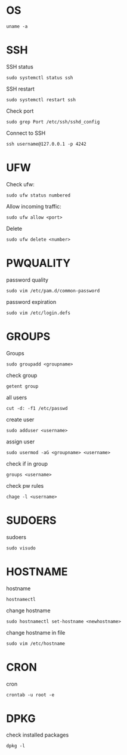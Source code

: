 # **OS**
```
uname -a
```


# **SSH**
SSH status
```
sudo systemctl status ssh
```

SSH restart
```
sudo systemctl restart ssh
```

Check port
```
sudo grep Port /etc/ssh/sshd_config
```

Connect to SSH
```
ssh username@127.0.0.1 -p 4242
```

# **UFW**
Check ufw:
```
sudo ufw status numbered
```

Allow incoming traffic:
```
sudo ufw allow <port>
```

Delete
```
sudo ufw delete <number>
```


# **PWQUALITY**
password quality
```
sudo vim /etc/pam.d/common-password
```

password expiration
```
sudo vim /etc/login.defs
```

# **GROUPS**
Groups
```
sudo groupadd <groupname>
```

check group
```
getent group
```

all users
```
cut -d: -f1 /etc/passwd
```

create user
```
sudo adduser <username>
```

assign user
```
sudo usermod -aG <groupname> <username>
```

check if in group
```
groups <username>
```

check pw rules
```
chage -l <username>
```


# **SUDOERS**
sudoers
```
sudo visudo
```

# **HOSTNAME**
hostname
```
hostnamectl
```

change hostname
```
sudo hostnamectl set-hostname <newhostname>
```

change hostname in file
```
sudo vim /etc/hostname
```


# **CRON**
cron
```
crontab -u root -e
```


# **DPKG**
check installed packages
```
dpkg -l
```